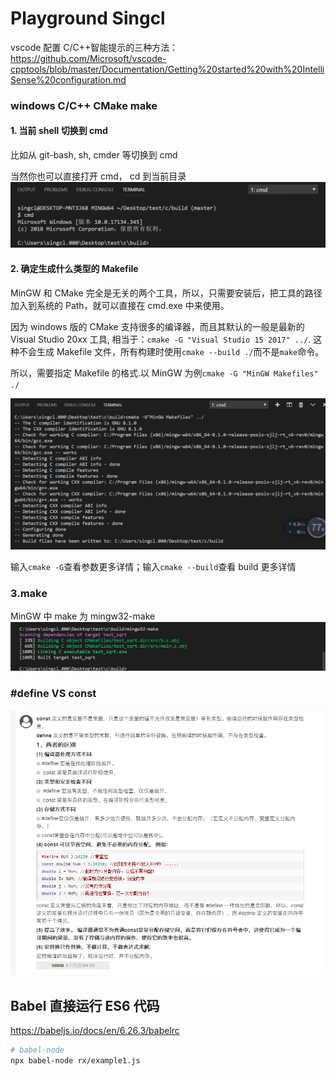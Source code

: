 # Playground Singcl

vscode 配置 C/C++智能提示的三种方法：https://github.com/Microsoft/vscode-cpptools/blob/master/Documentation/Getting%20started%20with%20IntelliSense%20configuration.md

### windows C/C++ CMake make

#### 1. 当前 shell 切换到 cmd

比如从 git-bash, sh, cmder 等切换到 cmd

当然你也可以直接打开 cmd， cd 到当前目录
![cmd](./img/cmd.png)

#### 2. 确定生成什么类型的 Makefile

MinGW 和 CMake 完全是无关的两个工具，所以，只需要安装后，把工具的路径加入到系统的 Path，就可以直接在 cmd.exe 中来使用。

因为 windows 版的 CMake 支持很多的编译器，而且其默认的一般是最新的 Visual Studio 20xx 工具,
相当于：`cmake -G "Visual Studio 15 2017" ../`. 这种不会生成 Makefile 文件，所有构建时使用`cmake --build ./`而不是`make`命令。

所以，需要指定 Makefile 的格式.以 MinGW 为例`cmake -G "MinGW Makefiles" ./`

![cmake](./img/cmake-G-MinGW-Makefiles.png)

输入`cmake -G`查看参数更多详情；输入`cmake --build`查看 build 更多详情

### 3.make

MinGW 中 make 为 mingw32-make
![mingw32-make](./img/mingw32-make.png)

### #define VS const

![define-const](./img/const_define.png)

## Babel 直接运行 ES6 代码

https://babeljs.io/docs/en/6.26.3/babelrc

```sh
# babel-node
npx babel-node rx/example1.js
```
